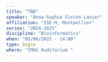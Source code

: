 ```yaml
---
title: "TBD"
speaker: "Anna-Sophie Fiston-Lavier"
affiliation: "ISE-M, Montpellier"
series: "2024-2025"
discipline: "Bioinformatics"
when: "05/06/2025 - 14:00"
type: bigre
where: "IMAG Auditorium "
---
```

